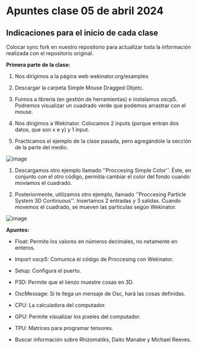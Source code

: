 # **Apuntes clase 05 de abril 2024**

## Indicaciones para el inicio de cada clase

Colocar sync fork en nuestro repositorio para actualizar toda la información realizada con el repositorio original. 

**Primera parte de la clase:**

1. Nos dirigimos a la página web wekinator.org/examples

1. Descargar la carpeta Simple Mouse Dragged Objetc.

1. Fuimos a librería (en gestión de herramientas) e instalamos oscp5. Podremos visualizar un cuadrado verde que podemos arrastrar con el mouse.

1. Nos dirigimos a Wekinator. Colocamos 2 inputs (porque entran dos datos, que son x e y) y 1 input.

1. Practicamos el ejemplo de la clase pasada, pero agregándole la sección de la parte del medio.

![image](https://github.com/ValentinaOchoa09/audiv027-2024-1/assets/127344361/49b32a48-7639-49da-b191-2dd6c9dc7148)

1. Descargamos otro ejemplo llamado ''Proccesing Simple Color''. Éste, en conjunto con el otro código, permitía cambiar el color del fondo cuando movíamos el cuadrado.

1. Posteriormente, utilizamos otro ejemplo, llamado ''Proccesing Particle System 3D Continuous''. Insertamos 2 entradas y 3 salidas. Cuando movemos el cuadrado, se mueven las partículas según Wekinator.

![image](https://github.com/ValentinaOchoa09/audiv027-2024-1/assets/127344361/9866cabd-695e-4b85-8319-dc3084298ab6)

**Apuntes:**

* Float: Permite los valores en números decimales, no netamente en enteros.

* Import oscp5: Comunica el código de Proccesing con Wekinator.

* Setup: Configura el puerto.

* P3D: Permite que el lienzo muestre cosas en 3D.

* OscMessage: Si te llega un mensaje de Osc, hará las cosas definidas.

* CPU: La calculadora del computador.

* GPU: Permite visualizar los pixeles del computador.

* TPU: Matrices para programar tensores.

* Buscar información sobre Rhizomatiks, Daito Manabe y Michael Reeves.
